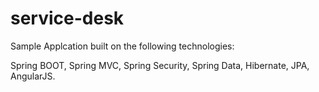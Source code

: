 # service-desk

Sample Applcation built on the following technologies:

Spring BOOT, 
Spring MVC, 
Spring Security, 
Spring Data, 
Hibernate, 
JPA, 
AngularJS.
